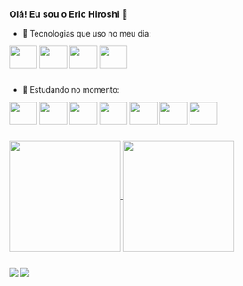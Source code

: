 ### Olá! Eu sou o Eric Hiroshi 👋 

- 🔭 Tecnologias que uso no meu dia:
<div>
<img align="center" height=40 width=50 src="https://cdn.jsdelivr.net/gh/devicons/devicon/icons/spring/spring-original-wordmark.svg"/>
<img align="center" height=40 width=50 src="https://cdn.jsdelivr.net/gh/devicons/devicon/icons/java/java-original-wordmark.svg"/>
<img align="center" height=40 width=50 src="https://cdn.jsdelivr.net/gh/devicons/devicon/icons/docker/docker-original-wordmark.svg"/>
<img align="center" height=40 width=50 src="https://cdn.jsdelivr.net/gh/devicons/devicon/icons/postgresql/postgresql-plain-wordmark.svg"/>
</div>

##

- 🌱 Estudando no momento:
<div>
<img align="center" height=40 width=50 src="https://cdn.jsdelivr.net/gh/devicons/devicon/icons/spring/spring-original-wordmark.svg"/>
<img align="center" height=40 width=50 src="https://cdn.jsdelivr.net/gh/devicons/devicon/icons/java/java-original-wordmark.svg"/>
<img align="center" height=40 width=50 src="https://cdn.jsdelivr.net/gh/devicons/devicon/icons/docker/docker-original-wordmark.svg"/>
<img align="center" height=40 width=50 src="https://cdn.jsdelivr.net/gh/devicons/devicon/icons/postgresql/postgresql-plain-wordmark.svg"/>
<img align="center" height=40 width=50 src="https://cdn.jsdelivr.net/gh/devicons/devicon/icons/mongodb/mongodb-plain-wordmark.svg"/>
<img align="center" height=40 width=50 src="https://cdn.jsdelivr.net/gh/devicons/devicon/icons/amazonwebservices/amazonwebservices-plain-wordmark.svg"/>
<img align="center" height=40 width=50 src="https://cdn.jsdelivr.net/gh/devicons/devicon/icons/git/git-plain-wordmark.svg"/>
</div>

##

<a href="https://github.com/erichiroshi">
  <img height=200 align="center" src="https://github-readme-stats.vercel.app/api?username=erichiroshi&show_icons=true&theme=radical"/>
</a>
<a href="https://github.com/erichiroshi">
  <img height=200 align="center" src="https://github-readme-stats.vercel.app/api/top-langs/?username=erichiroshi&layout=compact&theme=radical&langs_count=8&card_width=320"/>
</a>

##

<a href="mailto:erichiroshi@gmail.com" target="_blank"><img src="https://img.shields.io/badge/Gmail-D14836?style=for-the-badge&logo=gmail&logoColor=white" target="_blank"></a>
<a href="https://www.linkedin.com/in/eric-hiroshi-25541054/" target="_blank"><img src="https://img.shields.io/badge/LinkedIn-0077B5?style=for-the-badge&logo=linkedin&logoColor=white" target="_blank"></a>
